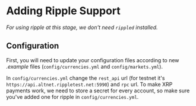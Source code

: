 # Adding Ripple Support

_For using ripple at this stage, we don't need `rippled` installed._

## Configuration

First, you will need to update your configuration files according to new _.example_ files (`config/currencies.yml` and `config/markets.yml`).

In `config/currencies.yml` change the `rest_api` url (for testnet it's `https://api.altnet.rippletest.net:5990`) and `rpc` url. To make XRP payments work, we need to store a secret for every account, so make sure you've added one for ripple in `config/currencies.yml`.
